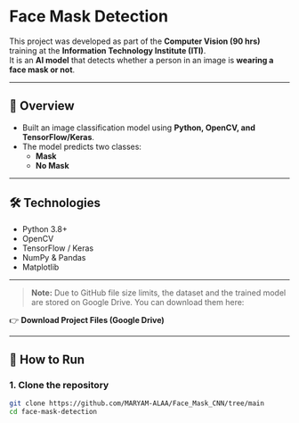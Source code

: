 # Face Mask Detection 

This project was developed as part of the **Computer Vision (90 hrs)** training at the **Information Technology Institute (ITI)**.  
It is an **AI model** that detects whether a person in an image is **wearing a face mask or not**.

---

## 📌 Overview
- Built an image classification model using **Python, OpenCV, and TensorFlow/Keras**.  
- The model predicts two classes:
  - **Mask**
  - **No Mask**

---

## 🛠️ Technologies
- Python 3.8+  
- OpenCV  
- TensorFlow / Keras  
- NumPy & Pandas  
- Matplotlib  

---

> **Note:** Due to GitHub file size limits, the dataset and the trained model are stored on Google Drive.
> You can download them here:

👉 **Download Project Files (Google Drive)**

---


## 🚀 How to Run

### 1. Clone the repository
```bash
git clone https://github.com/MARYAM-ALAA/Face_Mask_CNN/tree/main
cd face-mask-detection
```







